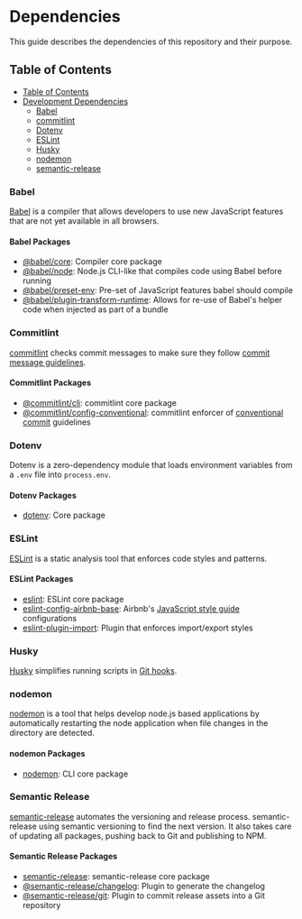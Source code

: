 # Dependencies

This guide describes the dependencies of this repository and their purpose.

## Table of Contents
- [Table of Contents](#table-of-contents)
- [Development Dependencies](#development-dependencies)
  - [Babel](#babel)
  - [commitlint](#commitlint)
  - [Dotenv](#dotenv)
  - [ESLint](#eslint)
  - [Husky](#husky)
  - [nodemon](#nodemon)
  - [semantic-release](#semantic-release)

### Babel

[Babel](https://babeljs.io)
is a compiler that allows developers to use new JavaScript features that are not yet available in all browsers.

#### Babel Packages

- [@babel/core](https://www.npmjs.com/package/@babel/core):
  Compiler core package
- [@babel/node](https://www.npmjs.com/package/@babel/preset-react):
  Node.js CLI-like that compiles code using Babel before running
- [@babel/preset-env](https://www.npmjs.com/package/@babel/preset-env):
  Pre-set of JavaScript features babel should compile
- [@babel/plugin-transform-runtime](https://www.npmjs.com/package/@babel/plugin-transform-runtime):
  Allows for re-use of Babel's helper code when injected as part of a bundle

### Commitlint

[commitlint](https://commitlint.js.org/)
checks commit messages to make sure they follow
[commit message guidelines](https://github.com/webex/components/blob/master/CONTRIBUTING.md#git-commit).

#### Commitlint Packages

- [@commitlint/cli](https://www.npmjs.com/package/@commitlint/cli):
  commitlint core package
- [@commitlint/config-conventional](https://www.npmjs.com/package/@commitlint/config-conventional):
  commitlint enforcer of [conventional commit](https://conventionalcommits.org/) guidelines

### Dotenv

Dotenv is a zero-dependency module that loads environment variables from a `.env` file into `process.env`.

#### Dotenv Packages

- [dotenv](https://www.npmjs.com/package/dotenv):
  Core package

### ESLint

[ESLint](https://eslint.org/) is a static analysis tool that enforces code styles and patterns.

#### ESLint Packages

- [eslint](https://www.npmjs.com/package/eslint):
  ESLint core package
- [eslint-config-airbnb-base](https://www.npmjs.com/package/eslint-config-airbnb-base):
  Airbnb's
  [JavaScript style guide](https://github.com/airbnb/javascript#airbnb-javascript-style-guide-)
  configurations
- [eslint-plugin-import](https://www.npmjs.com/package/eslint-plugin-import):
  Plugin that enforces import/export styles

### Husky

[Husky](https://github.com/typicode/husky#husky) simplifies running scripts in
[Git hooks](https://git-scm.com/book/en/v2/Customizing-Git-Git-Hooks).

### nodemon

[nodemon](https://nodemon.io/) is a tool that helps develop node.js based applications by
automatically restarting the node application when file changes in the directory are detected.

#### nodemon Packages

- [nodemon](https://www.npmjs.com/package/nodemon):
  CLI core package

### Semantic Release

[semantic-release](https://semantic-release.gitbook.io/semantic-release/)
automates the versioning and release process.
semantic-release using semantic versioning to find the next version.
It also takes care of updating all packages, pushing back to Git and publishing to NPM.

#### Semantic Release Packages

- [semantic-release](https://www.npmjs.com/package/semantic-release):
  semantic-release core package
- [@semantic-release/changelog](https://www.npmjs.com/package/@semantic-release/changelog):
  Plugin to generate the changelog
- [@semantic-release/git](https://www.npmjs.com/package/@semantic-release/git):
  Plugin to commit release assets into a Git repository
